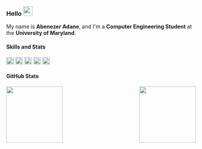 ### Hello <img style="pointer-events: none" src="https://media.giphy.com/media/hvRJCLFzcasrR4ia7z/giphy.gif" width="25px">

My name is **Abenezer Adane**, and I'm a **Computer Engineering Student** at the **University of Maryland**.

#### Skills and Stats
<p align="left">
  <img height="20em" src="https://img.shields.io/badge/c-%2300599C.svg?style=for-the-badge&logo=c">
  <img height="20em" src="https://img.shields.io/badge/c++-%2300599C.svg?style=for-the-badge&logo=c%2B%2B">
  <img height="20em" src="https://img.shields.io/badge/Java-orange?style=flat-square&logo=java">
  <img height="20em" src="https://img.shields.io/badge/Kotlin-black?style=flat-square&logo=kotlin">
  <img height="20em" src="https://img.shields.io/badge/-Python-black?style=flat-square&logo=Python">
</p>

#### GitHub Stats
<p align="center">
  <img height="150em" src="https://github-readme-stats.vercel.app/api?username=PB020&count_private=true&show_icons=true&theme=dark" align = "left"/>
  <img height="150em" src="https://github-readme-stats.vercel.app/api/top-langs?username=PB020&show_icons=true&locale=en&layout=compact&theme=dark" align = "right"/>
</p>
